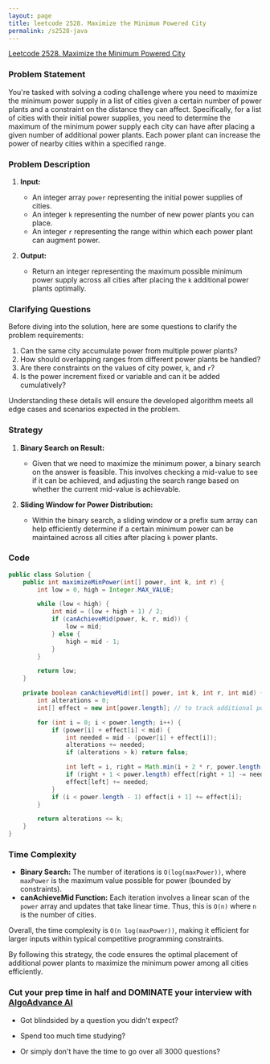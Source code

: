 ```yaml
---
layout: page
title: leetcode 2528. Maximize the Minimum Powered City
permalink: /s2528-java
---
```

[Leetcode 2528. Maximize the Minimum Powered City](https://algoadvance.github.io/algoadvance/l2528)
### Problem Statement

You're tasked with solving a coding challenge where you need to maximize the minimum power supply in a list of cities given a certain number of power plants and a constraint on the distance they can affect. Specifically, for a list of cities with their initial power supplies, you need to determine the maximum of the minimum power supply each city can have after placing a given number of additional power plants. Each power plant can increase the power of nearby cities within a specified range.

### Problem Description

1. **Input:**
   - An integer array `power` representing the initial power supplies of cities.
   - An integer `k` representing the number of new power plants you can place.
   - An integer `r` representing the range within which each power plant can augment power.

2. **Output:**
   - Return an integer representing the maximum possible minimum power supply across all cities after placing the `k` additional power plants optimally.

### Clarifying Questions

Before diving into the solution, here are some questions to clarify the problem requirements:
1. Can the same city accumulate power from multiple power plants?
2. How should overlapping ranges from different power plants be handled?
3. Are there constraints on the values of city power, `k`, and `r`?
4. Is the power increment fixed or variable and can it be added cumulatively?

Understanding these details will ensure the developed algorithm meets all edge cases and scenarios expected in the problem.

### Strategy

1. **Binary Search on Result:**
   - Given that we need to maximize the minimum power, a binary search on the answer is feasible. This involves checking a mid-value to see if it can be achieved, and adjusting the search range based on whether the current mid-value is achievable.

2. **Sliding Window for Power Distribution:**
   - Within the binary search, a sliding window or a prefix sum array can help efficiently determine if a certain minimum power can be maintained across all cities after placing `k` power plants.

### Code

```java
public class Solution {
    public int maximizeMinPower(int[] power, int k, int r) {
        int low = 0, high = Integer.MAX_VALUE;

        while (low < high) {
            int mid = (low + high + 1) / 2;
            if (canAchieveMid(power, k, r, mid)) {
                low = mid;
            } else {
                high = mid - 1;
            }
        }

        return low;
    }

    private boolean canAchieveMid(int[] power, int k, int r, int mid) {
        int alterations = 0;
        int[] effect = new int[power.length]; // to track additional power units

        for (int i = 0; i < power.length; i++) {
            if (power[i] + effect[i] < mid) {
                int needed = mid - (power[i] + effect[i]);
                alterations += needed;
                if (alterations > k) return false;

                int left = i, right = Math.min(i + 2 * r, power.length - 1);
                if (right + 1 < power.length) effect[right + 1] -= needed;
                effect[left] += needed;
            }
            if (i < power.length - 1) effect[i + 1] += effect[i];
        }

        return alterations <= k;
    }
}
```

### Time Complexity

- **Binary Search:** The number of iterations is `O(log(maxPower))`, where `maxPower` is the maximum value possible for power (bounded by constraints).
- **canAchieveMid Function:** Each iteration involves a linear scan of the `power` array and updates that take linear time. Thus, this is `O(n)` where `n` is the number of cities.

Overall, the time complexity is `O(n log(maxPower))`, making it efficient for larger inputs within typical competitive programming constraints.

By following this strategy, the code ensures the optimal placement of additional power plants to maximize the minimum power among all cities efficiently.


### Cut your prep time in half and DOMINATE your interview with [AlgoAdvance AI](https://algoAdvance.com)

- Got blindsided by a question you didn't expect?

- Spend too much time studying?

- Or simply don't have the time to go over all 3000 questions?

